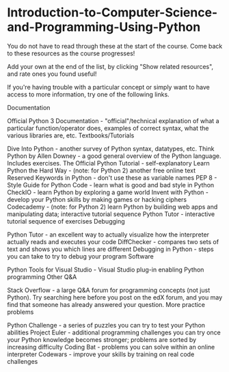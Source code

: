 # Introduction-to-Computer-Science-and-Programming-Using-Python

You do not have to read through these at the start of the course. Come back to these resources as the course progresses! 

Add your own at the end of the list, by clicking "Show related resources", and rate ones you found useful!

If you're having trouble with a particular concept or simply want to have access to more information, try one of the following links.

Documentation

Official Python 3 Documentation - "official"/technical explanation of what a particular function/operator does, examples of correct syntax, what the various libraries are, etc.
Textbooks/Tutorials

Dive Into Python - another survey of Python syntax, datatypes, etc.
Think Python by Allen Downey - a good general overview of the Python language. Includes exercises.
The Official Python Tutorial - self-explanatory
Learn Python the Hard Way - (note: for Python 2) another free online text
Reserved Keywords in Python - don't use these as variable names
PEP 8 - Style Guide for Python Code - learn what is good and bad style in Python
CheckIO - learn Python by exploring a game world
Invent with Python - develop your Python skills by making games or hacking ciphers
Codecademy - (note: for Python 2) learn Python by building web apps and manipulating data; interactive tutorial sequence
Python Tutor - interactive tutorial sequence of exercises
Debugging

Python Tutor - an excellent way to actually visualize how the interpreter actually reads and executes your code
DiffChecker - compares two sets of text and shows you which lines are different
Debugging in Python - steps you can take to try to debug your program
Software

Python Tools for Visual Studio - Visual Studio plug-in enabling Python programming
Other Q&A

Stack Overflow - a large Q&A forum for programming concepts (not just Python). Try searching here before you post on the edX forum, and you may find that someone has already answered your question.
More practice problems

Python Challenge - a series of puzzles you can try to test your Python abilities
Project Euler - additional programming challenges you can try once your Python knowledge becomes stronger; problems are sorted by increasing difficulty
Coding Bat - problems you can solve within an online interpreter
Codewars - improve your skills by training on real code challenges
